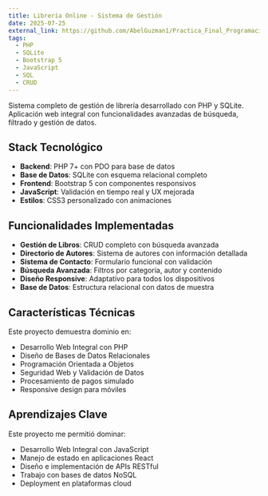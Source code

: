 ```yaml
---
title: Librería Online - Sistema de Gestión
date: 2025-07-25
external_link: https://github.com/AbelGuzman1/Practica_Final_Programacion_Web
tags:
  - PHP
  - SQLite
  - Bootstrap 5
  - JavaScript
  - SQL
  - CRUD
---
```


Sistema completo de gestión de librería desarrollado con PHP y SQLite. Aplicación web integral con funcionalidades avanzadas de búsqueda, filtrado y gestión de datos.

<!--more-->

## Stack Tecnológico

- **Backend**: PHP 7+ con PDO para base de datos
- **Base de Datos**: SQLite con esquema relacional completo
- **Frontend**: Bootstrap 5 con componentes responsivos
- **JavaScript**: Validación en tiempo real y UX mejorada
- **Estilos**: CSS3 personalizado con animaciones

## Funcionalidades Implementadas

- **Gestión de Libros**: CRUD completo con búsqueda avanzada
- **Directorio de Autores**: Sistema de autores con información detallada
- **Sistema de Contacto**: Formulario funcional con validación
- **Búsqueda Avanzada**: Filtros por categoría, autor y contenido
- **Diseño Responsive**: Adaptativo para todos los dispositivos
- **Base de Datos**: Estructura relacional con datos de muestra

## Características Técnicas

Este proyecto demuestra dominio en:
- Desarrollo Web Integral con PHP
- Diseño de Bases de Datos Relacionales
- Programación Orientada a Objetos
- Seguridad Web y Validación de Datos
- Procesamiento de pagos simulado
- Responsive design para móviles

## Aprendizajes Clave

Este proyecto me permitió dominar:
- Desarrollo Web Integral con JavaScript
- Manejo de estado en aplicaciones React
- Diseño e implementación de APIs RESTful
- Trabajo con bases de datos NoSQL
- Deployment en plataformas cloud
